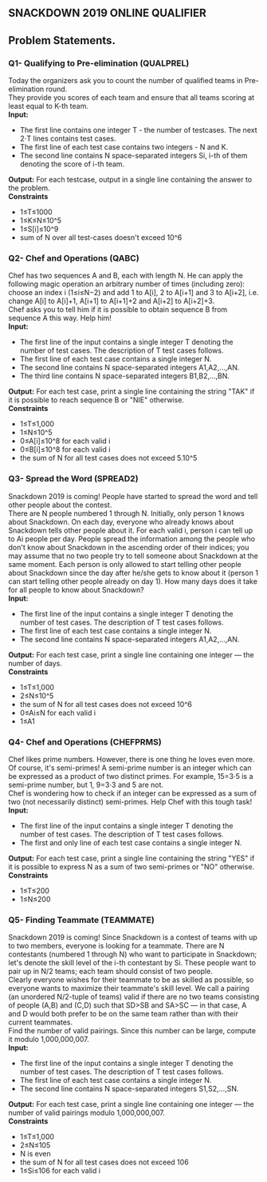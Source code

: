 ## SNACKDOWN 2019 ONLINE QUALIFIER  

## Problem Statements.

### Q1- Qualifying to Pre-elimination (QUALPREL)  
Today the organizers ask you to count the number of qualified teams in Pre-elimination round.   
They provide you scores of each team and ensure that all teams scoring at least equal to K-th team.  
**Input:**  
- The first line contains one integer T - the number of testcases. The next 2⋅T lines contains test cases.  
- The first line of each test case contains two integers - N and K.  
- The second line contains N space-separated integers Si, i-th of them denoting the score of i-th team. 
  
**Output:**
For each testcase, output in a single line containing the answer to the problem.  
**Constraints**  
- 1≤T≤1000    
- 1≤K≤N≤10^5  
- 1≤S[i]≤10^9   
- sum of N over all test-cases doesn't exceed 10^6 
  
### Q2- Chef and Operations (QABC)  
Chef has two sequences A and B, each with length N. He can apply the following magic operation an arbitrary number of times (including zero): choose an index i (1≤i≤N−2) and add 1 to A[i], 2 to A[i+1] and 3 to A[i+2], i.e. change A[i] to A[i]+1, A[i+1] to A[i+1]+2 and A[i+2] to A[i+2]+3.   
Chef asks you to tell him if it is possible to obtain sequence B from sequence A this way. Help him!  
**Input:**  
- The first line of the input contains a single integer T denoting the number of test cases. The description of T test cases follows.  
- The first line of each test case contains a single integer N.  
- The second line contains N space-separated integers A1,A2,…,AN.  
- The third line contains N space-separated integers B1,B2,…,BN.  
    
**Output:**
For each test case, print a single line containing the string "TAK" if it is possible to reach sequence B or "NIE" otherwise.    
**Constraints**  
- 1≤T≤1,000  
- 1≤N≤10^5   
- 0≤A[i]≤10^8 for each valid i  
- 0≤B[i]≤10^8 for each valid i  
- the sum of N for all test cases does not exceed 5.10^5  
  
### Q3- Spread the Word (SPREAD2)  
Snackdown 2019 is coming! People have started to spread the word and tell other people about the contest.  
There are N people numbered 1 through N. Initially, only person 1 knows about Snackdown. On each day, everyone who already knows about Snackdown tells other people about it. For each valid i, person i can tell up to Ai people per day. People spread the information among the people who don't know about Snackdown in the ascending order of their indices; you may assume that no two people try to tell someone about Snackdown at the same moment. Each person is only allowed to start telling other people about Snackdown since the day after he/she gets to know about it (person 1 can start telling other people already on day 1). How many days does it take for all people to know about Snackdown?  
**Input:**  
- The first line of the input contains a single integer T denoting the number of test cases. The description of T test cases follows.  
- The first line of each test case contains a single integer N.  
- The second line contains N space-separated integers A1,A2,…,AN.  
      
**Output:**
For each test case, print a single line containing one integer — the number of days.    
**Constraints**  
- 1≤T≤1,000  
- 2≤N≤10^5  
- the sum of N for all test cases does not exceed 10^6  
- 0≤Ai≤N for each valid i  
- 1≤A1
  
### Q4- Chef and Operations (CHEFPRMS)  
Chef likes prime numbers. However, there is one thing he loves even more. Of course, it's semi-primes! A semi-prime number is an integer which can be expressed as a product of two distinct primes. For example, 15=3⋅5 is a semi-prime number, but 1, 9=3⋅3 and 5 are not.  
Chef is wondering how to check if an integer can be expressed as a sum of two (not necessarily distinct) semi-primes. Help Chef with this tough task!  
**Input:**  
- The first line of the input contains a single integer T denoting the number of test cases. The description of T test cases follows.  
- The first and only line of each test case contains a single integer N.  
      
**Output:**
For each test case, print a single line containing the string "YES" if it is possible to express N as a sum of two semi-primes or "NO" otherwise.      
**Constraints**  
- 1≤T≤200
- 1≤N≤200

### Q5- Finding Teammate (TEAMMATE)  
Snackdown 2019 is coming! Since Snackdown is a contest of teams with up to two members, everyone is looking for a teammate. There are N contestants (numbered 1 through N) who want to participate in Snackdown; let's denote the skill level of the i-th contestant by Si. These people want to pair up in N/2 teams; each team should consist of two people.  
Clearly everyone wishes for their teammate to be as skilled as possible, so everyone wants to maximize their teammate's skill level. We call a pairing (an unordered N/2-tuple of teams) valid if there are no two teams consisting of people (A,B) and (C,D) such that SD>SB and SA>SC — in that case, A and D would both prefer to be on the same team rather than with their current teammates.  
Find the number of valid pairings. Since this number can be large, compute it modulo 1,000,000,007.  
**Input:**  
- The first line of the input contains a single integer T denoting the number of test cases. The description of T test cases follows.  
- The first line of each test case contains a single integer N.  
- The second line contains N space-separated integers S1,S2,…,SN.  
      
**Output:**
For each test case, print a single line containing one integer — the number of valid pairings modulo 1,000,000,007.  
**Constraints**  
- 1≤T≤1,000  
- 2≤N≤105  
- N is even  
- the sum of N for all test cases does not exceed 106  
- 1≤Si≤106 for each valid i  
